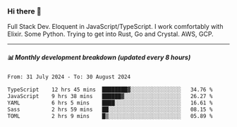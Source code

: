 ### Hi there 👋

Full Stack Dev. Eloquent in JavaScript/TypeScript. I work comfortably with Elixir. Some Python. Trying to get into Rust, Go and Crystal. AWS, GCP.

***

##### 📊 Monthly development breakdown (updated every 8 hours)

<!--START_SECTION:waka-->

```txt
From: 31 July 2024 - To: 30 August 2024

TypeScript    12 hrs 45 mins  ████████▓░░░░░░░░░░░░░░░░   34.76 %
JavaScript    9 hrs 38 mins   ██████▓░░░░░░░░░░░░░░░░░░   26.27 %
YAML          6 hrs 5 mins    ████░░░░░░░░░░░░░░░░░░░░░   16.61 %
Sass          2 hrs 59 mins   ██░░░░░░░░░░░░░░░░░░░░░░░   08.15 %
TOML          2 hrs 9 mins    █▒░░░░░░░░░░░░░░░░░░░░░░░   05.89 %
```

<!--END_SECTION:waka-->
